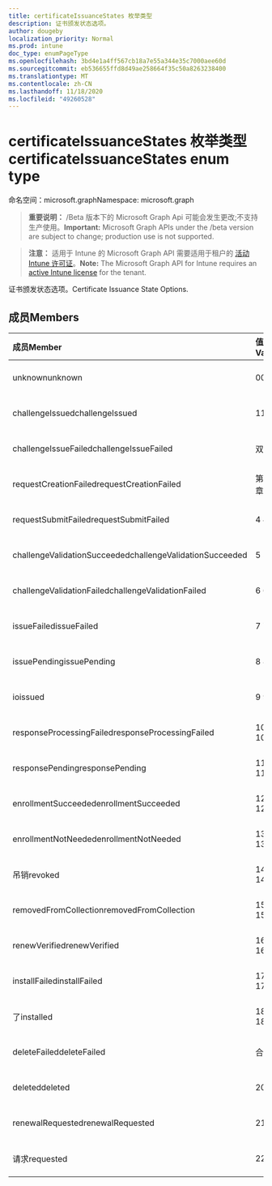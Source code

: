 ```yaml
---
title: certificateIssuanceStates 枚举类型
description: 证书颁发状态选项。
author: dougeby
localization_priority: Normal
ms.prod: intune
doc_type: enumPageType
ms.openlocfilehash: 3bd4e1a4ff567cb18a7e55a344e35c7000aee60d
ms.sourcegitcommit: eb536655ffd8d49ae258664f35c50a8263238400
ms.translationtype: MT
ms.contentlocale: zh-CN
ms.lasthandoff: 11/18/2020
ms.locfileid: "49260528"
---
```

# <a name="certificateissuancestates-enum-type"></a><span data-ttu-id="caf7d-103">certificateIssuanceStates 枚举类型</span><span class="sxs-lookup"><span data-stu-id="caf7d-103">certificateIssuanceStates enum type</span></span>

<span data-ttu-id="caf7d-104">命名空间：microsoft.graph</span><span class="sxs-lookup"><span data-stu-id="caf7d-104">Namespace: microsoft.graph</span></span>

> <span data-ttu-id="caf7d-105">**重要说明：** /Beta 版本下的 Microsoft Graph Api 可能会发生更改;不支持生产使用。</span><span class="sxs-lookup"><span data-stu-id="caf7d-105">**Important:** Microsoft Graph APIs under the /beta version are subject to change; production use is not supported.</span></span>

> <span data-ttu-id="caf7d-106">**注意：** 适用于 Intune 的 Microsoft Graph API 需要适用于租户的 [活动 Intune 许可证](https://go.microsoft.com/fwlink/?linkid=839381)。</span><span class="sxs-lookup"><span data-stu-id="caf7d-106">**Note:** The Microsoft Graph API for Intune requires an [active Intune license](https://go.microsoft.com/fwlink/?linkid=839381) for the tenant.</span></span>

<span data-ttu-id="caf7d-107">证书颁发状态选项。</span><span class="sxs-lookup"><span data-stu-id="caf7d-107">Certificate Issuance State Options.</span></span>

## <a name="members"></a><span data-ttu-id="caf7d-108">成员</span><span class="sxs-lookup"><span data-stu-id="caf7d-108">Members</span></span>
|<span data-ttu-id="caf7d-109">成员</span><span class="sxs-lookup"><span data-stu-id="caf7d-109">Member</span></span>|<span data-ttu-id="caf7d-110">值</span><span class="sxs-lookup"><span data-stu-id="caf7d-110">Value</span></span>|<span data-ttu-id="caf7d-111">说明</span><span class="sxs-lookup"><span data-stu-id="caf7d-111">Description</span></span>|
|:---|:---|:---|
|<span data-ttu-id="caf7d-112">unknown</span><span class="sxs-lookup"><span data-stu-id="caf7d-112">unknown</span></span>|<span data-ttu-id="caf7d-113">0</span><span class="sxs-lookup"><span data-stu-id="caf7d-113">0</span></span>|<span data-ttu-id="caf7d-114">尚未记录</span><span class="sxs-lookup"><span data-stu-id="caf7d-114">Not yet documented</span></span>|
|<span data-ttu-id="caf7d-115">challengeIssued</span><span class="sxs-lookup"><span data-stu-id="caf7d-115">challengeIssued</span></span>|<span data-ttu-id="caf7d-116">1</span><span class="sxs-lookup"><span data-stu-id="caf7d-116">1</span></span>|<span data-ttu-id="caf7d-117">尚未记录</span><span class="sxs-lookup"><span data-stu-id="caf7d-117">Not yet documented</span></span>|
|<span data-ttu-id="caf7d-118">challengeIssueFailed</span><span class="sxs-lookup"><span data-stu-id="caf7d-118">challengeIssueFailed</span></span>|<span data-ttu-id="caf7d-119">双面</span><span class="sxs-lookup"><span data-stu-id="caf7d-119">2</span></span>|<span data-ttu-id="caf7d-120">尚未记录</span><span class="sxs-lookup"><span data-stu-id="caf7d-120">Not yet documented</span></span>|
|<span data-ttu-id="caf7d-121">requestCreationFailed</span><span class="sxs-lookup"><span data-stu-id="caf7d-121">requestCreationFailed</span></span>|<span data-ttu-id="caf7d-122">第三章</span><span class="sxs-lookup"><span data-stu-id="caf7d-122">3</span></span>|<span data-ttu-id="caf7d-123">尚未记录</span><span class="sxs-lookup"><span data-stu-id="caf7d-123">Not yet documented</span></span>|
|<span data-ttu-id="caf7d-124">requestSubmitFailed</span><span class="sxs-lookup"><span data-stu-id="caf7d-124">requestSubmitFailed</span></span>|<span data-ttu-id="caf7d-125">4 </span><span class="sxs-lookup"><span data-stu-id="caf7d-125">4</span></span>|<span data-ttu-id="caf7d-126">尚未记录</span><span class="sxs-lookup"><span data-stu-id="caf7d-126">Not yet documented</span></span>|
|<span data-ttu-id="caf7d-127">challengeValidationSucceeded</span><span class="sxs-lookup"><span data-stu-id="caf7d-127">challengeValidationSucceeded</span></span>|<span data-ttu-id="caf7d-128">5 </span><span class="sxs-lookup"><span data-stu-id="caf7d-128">5</span></span>|<span data-ttu-id="caf7d-129">尚未记录</span><span class="sxs-lookup"><span data-stu-id="caf7d-129">Not yet documented</span></span>|
|<span data-ttu-id="caf7d-130">challengeValidationFailed</span><span class="sxs-lookup"><span data-stu-id="caf7d-130">challengeValidationFailed</span></span>|<span data-ttu-id="caf7d-131">6 </span><span class="sxs-lookup"><span data-stu-id="caf7d-131">6</span></span>|<span data-ttu-id="caf7d-132">尚未记录</span><span class="sxs-lookup"><span data-stu-id="caf7d-132">Not yet documented</span></span>|
|<span data-ttu-id="caf7d-133">issueFailed</span><span class="sxs-lookup"><span data-stu-id="caf7d-133">issueFailed</span></span>|<span data-ttu-id="caf7d-134">7 </span><span class="sxs-lookup"><span data-stu-id="caf7d-134">7</span></span>|<span data-ttu-id="caf7d-135">尚未记录</span><span class="sxs-lookup"><span data-stu-id="caf7d-135">Not yet documented</span></span>|
|<span data-ttu-id="caf7d-136">issuePending</span><span class="sxs-lookup"><span data-stu-id="caf7d-136">issuePending</span></span>|<span data-ttu-id="caf7d-137">8 </span><span class="sxs-lookup"><span data-stu-id="caf7d-137">8</span></span>|<span data-ttu-id="caf7d-138">尚未记录</span><span class="sxs-lookup"><span data-stu-id="caf7d-138">Not yet documented</span></span>|
|<span data-ttu-id="caf7d-139">io</span><span class="sxs-lookup"><span data-stu-id="caf7d-139">issued</span></span>|<span data-ttu-id="caf7d-140">9 </span><span class="sxs-lookup"><span data-stu-id="caf7d-140">9</span></span>|<span data-ttu-id="caf7d-141">尚未记录</span><span class="sxs-lookup"><span data-stu-id="caf7d-141">Not yet documented</span></span>|
|<span data-ttu-id="caf7d-142">responseProcessingFailed</span><span class="sxs-lookup"><span data-stu-id="caf7d-142">responseProcessingFailed</span></span>|<span data-ttu-id="caf7d-143">10  </span><span class="sxs-lookup"><span data-stu-id="caf7d-143">10</span></span>|<span data-ttu-id="caf7d-144">尚未记录</span><span class="sxs-lookup"><span data-stu-id="caf7d-144">Not yet documented</span></span>|
|<span data-ttu-id="caf7d-145">responsePending</span><span class="sxs-lookup"><span data-stu-id="caf7d-145">responsePending</span></span>|<span data-ttu-id="caf7d-146">11 </span><span class="sxs-lookup"><span data-stu-id="caf7d-146">11</span></span>|<span data-ttu-id="caf7d-147">尚未记录</span><span class="sxs-lookup"><span data-stu-id="caf7d-147">Not yet documented</span></span>|
|<span data-ttu-id="caf7d-148">enrollmentSucceeded</span><span class="sxs-lookup"><span data-stu-id="caf7d-148">enrollmentSucceeded</span></span>|<span data-ttu-id="caf7d-149">12 </span><span class="sxs-lookup"><span data-stu-id="caf7d-149">12</span></span>|<span data-ttu-id="caf7d-150">尚未记录</span><span class="sxs-lookup"><span data-stu-id="caf7d-150">Not yet documented</span></span>|
|<span data-ttu-id="caf7d-151">enrollmentNotNeeded</span><span class="sxs-lookup"><span data-stu-id="caf7d-151">enrollmentNotNeeded</span></span>|<span data-ttu-id="caf7d-152">13 </span><span class="sxs-lookup"><span data-stu-id="caf7d-152">13</span></span>|<span data-ttu-id="caf7d-153">尚未记录</span><span class="sxs-lookup"><span data-stu-id="caf7d-153">Not yet documented</span></span>|
|<span data-ttu-id="caf7d-154">吊销</span><span class="sxs-lookup"><span data-stu-id="caf7d-154">revoked</span></span>|<span data-ttu-id="caf7d-155">14 </span><span class="sxs-lookup"><span data-stu-id="caf7d-155">14</span></span>|<span data-ttu-id="caf7d-156">尚未记录</span><span class="sxs-lookup"><span data-stu-id="caf7d-156">Not yet documented</span></span>|
|<span data-ttu-id="caf7d-157">removedFromCollection</span><span class="sxs-lookup"><span data-stu-id="caf7d-157">removedFromCollection</span></span>|<span data-ttu-id="caf7d-158">15 </span><span class="sxs-lookup"><span data-stu-id="caf7d-158">15</span></span>|<span data-ttu-id="caf7d-159">尚未记录</span><span class="sxs-lookup"><span data-stu-id="caf7d-159">Not yet documented</span></span>|
|<span data-ttu-id="caf7d-160">renewVerified</span><span class="sxs-lookup"><span data-stu-id="caf7d-160">renewVerified</span></span>|<span data-ttu-id="caf7d-161">16 </span><span class="sxs-lookup"><span data-stu-id="caf7d-161">16</span></span>|<span data-ttu-id="caf7d-162">尚未记录</span><span class="sxs-lookup"><span data-stu-id="caf7d-162">Not yet documented</span></span>|
|<span data-ttu-id="caf7d-163">installFailed</span><span class="sxs-lookup"><span data-stu-id="caf7d-163">installFailed</span></span>|<span data-ttu-id="caf7d-164">17 </span><span class="sxs-lookup"><span data-stu-id="caf7d-164">17</span></span>|<span data-ttu-id="caf7d-165">尚未记录</span><span class="sxs-lookup"><span data-stu-id="caf7d-165">Not yet documented</span></span>|
|<span data-ttu-id="caf7d-166">了</span><span class="sxs-lookup"><span data-stu-id="caf7d-166">installed</span></span>|<span data-ttu-id="caf7d-167">18 </span><span class="sxs-lookup"><span data-stu-id="caf7d-167">18</span></span>|<span data-ttu-id="caf7d-168">尚未记录</span><span class="sxs-lookup"><span data-stu-id="caf7d-168">Not yet documented</span></span>|
|<span data-ttu-id="caf7d-169">deleteFailed</span><span class="sxs-lookup"><span data-stu-id="caf7d-169">deleteFailed</span></span>|<span data-ttu-id="caf7d-170">合</span><span class="sxs-lookup"><span data-stu-id="caf7d-170">19</span></span>|<span data-ttu-id="caf7d-171">尚未记录</span><span class="sxs-lookup"><span data-stu-id="caf7d-171">Not yet documented</span></span>|
|<span data-ttu-id="caf7d-172">deleted</span><span class="sxs-lookup"><span data-stu-id="caf7d-172">deleted</span></span>|<span data-ttu-id="caf7d-173">20</span><span class="sxs-lookup"><span data-stu-id="caf7d-173">20</span></span>|<span data-ttu-id="caf7d-174">尚未记录</span><span class="sxs-lookup"><span data-stu-id="caf7d-174">Not yet documented</span></span>|
|<span data-ttu-id="caf7d-175">renewalRequested</span><span class="sxs-lookup"><span data-stu-id="caf7d-175">renewalRequested</span></span>|<span data-ttu-id="caf7d-176"> 21</span><span class="sxs-lookup"><span data-stu-id="caf7d-176">21</span></span>|<span data-ttu-id="caf7d-177">尚未记录</span><span class="sxs-lookup"><span data-stu-id="caf7d-177">Not yet documented</span></span>|
|<span data-ttu-id="caf7d-178">请求</span><span class="sxs-lookup"><span data-stu-id="caf7d-178">requested</span></span>|<span data-ttu-id="caf7d-179">22</span><span class="sxs-lookup"><span data-stu-id="caf7d-179">22</span></span>|<span data-ttu-id="caf7d-180">尚未记录</span><span class="sxs-lookup"><span data-stu-id="caf7d-180">Not yet documented</span></span>|




